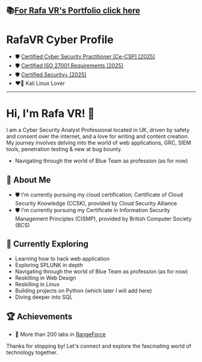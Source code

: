 📚[For Rafa VR's Portfolio click here](https://rafavrport.github.io/skills-github-pages/)
---
# RafaVR Cyber Profile
- 🛡️ [Certified Cyber Security Practitioner [Ce-CSP] [2025]](https://capslock.ac/)
- 🛡️ [Certified ISO 27001 Requirements [2025]](https://standardsdevelopment.bsigroup.com/Home/About)
- 🛡️ [Certified Security+ [2025]](https://www.comptia.org/en-us/certifications/security/)
- ❤️‍🔥 Kali Linux Lover
- - - 
# Hi, I'm Rafa VR! 👋

I am a Cyber Security Analyst Professional located in UK, driven by safety and consent over the internet, and a love for writing and content creation. My journey involves delving into the world of web applications, GRC, SIEM tools, penetration testing & new at bug bounty.
- Navigating through the world of Blue Team as profession (as for now)

## 🚀 About Me

- 🛡️ I'm currently pursuing my cloud certification; Certificate of Cloud Security Knowledge (CCSK), provided by Cloud Security Alliance
- 🛡️ I'm currently pursuing my Certificate in Information Security Management Principles (CISMP), provided by British Computer Society (BCS)

## 🌱 Currently Exploring

  - Learning how to hack web application
  - Exploring SPLUNK in depth
  - Navigating through the world of Blue Team as profession (as for now)
  - Reskilling in Web Design
  - Reskilling in Linux
  - Building projects on Python (which later I will add here)
  - Diving deeper into SQL

 ## 🏆 Achievements

- 🌟 More than 200 labs in [RangeForce](https://portal.rangeforce.com/)


Thanks for stopping by! Let's connect and explore the fascinating world of technology together.
